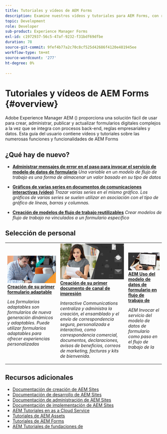 ```yaml
---
title: Tutoriales y vídeos de AEM Forms
description: Examine nuestros vídeos y tutoriales para AEM Forms, con recursos y documentación para responder a sus consultas.
topic: Development
role: Developer
sub-product: Experience Manager Forms
exl-id: c1972937-56c5-47af-9232-f31bdf69dfbe
duration: 78
source-git-commit: 9fef4b77a2c70c8cf525d42686f4120e481945ee
workflow-type: tm+mt
source-wordcount: '277'
ht-degree: 0%

---
```


# Tutoriales y vídeos de AEM Forms {#overview}

Adobe Experience Manager AEM () proporciona una solución fácil de usar para crear, administrar, publicar y actualizar formularios digitales complejos a la vez que se integra con procesos back-end, reglas empresariales y datos. Esta guía del usuario contiene vídeos y tutoriales sobre las numerosas funciones y funcionalidades de AEM Forms

<div id="whats-new-section">

## ¿Qué hay de nuevo?

* **[Administrar mensajes de error en el paso para invocar el servicio de modelo de datos de formulario](./adaptive-forms/handling-error-messages-in-invoke-fdm-step.md)**
  *Una variable en un modelo de flujo de trabajo es una forma de almacenar un valor basado en su tipo de datos*

* **[Gráficos de varias series en documentos de comunicaciones interactivas (vídeo)](./interactive-communications/multiseriescharts.md)**
  *Trazar varias series en el mismo gráfico. Los gráficos de varias series se suelen utilizar en asociación con el tipo de gráfico de líneas, barras y columnas.*

* **[Creación de modelos de flujo de trabajo reutilizables](./adaptive-forms/re-usable-aem-forms-workflow-models-article.md)**
  *Crear modelos de flujo de trabajo no vinculados a un formulario específico*

</div>

<div id="recs-overview-body-1"></div>
<div id="recs-overview-body-2"></div>
<div id="recs-overview-body-3"></div>
<div id="recs-overview-body-4"></div>
<div id="recs-overview-body-5"></div>
<div id="recs-overview-body-6"></div>

<div id="staff-picks-section">

## Selección de personal

<table>
<tr>
  <td>
    <a href="./creating-your-first-adaptive-form/introduction-and-setup.md">
      <img alt="Creación de su primer formulario adaptable" src="./assets/afhero.png" />
    </a>
    <div>
      <a href="./creating-your-first-adaptive-form/introduction-and-setup.md">
    <strong>Creación de su primer formulario adaptable</strong>
    </a>
    </div>
    <p>
    <em>Los formularios adaptables son formularios de nueva generación dinámicos y adaptables. Puede utilizar formularios adaptables para ofrecer experiencias personalizadas</em>
    <p>
  </td>
   <td>
    <a href="./ic-print-channel-tutorial/introduction.md">
      <img alt="Creación de su primer documento de canal de impresión" src="./assets/correspondence-management1.png" />
    </a>
    <div>
      <a href="./ic-print-channel-tutorial/introduction.md">
    <strong>Creación de su primer documento de canal de impresión</strong>
    </a>
    </div>
    <p>
    <em>Interactive Communications centraliza y administra la creación, el ensamblado y el envío de correspondencia segura, personalizada e interactiva, como correspondencia comercial, documentos, declaraciones, avisos de beneficios, correos de marketing, facturas y kits de bienvenida. </em>
    <p>
  </td>
  <td>
    <a href="./adaptive-forms/form-data-model-service-as-step-in-workflow-video-use.md">
      <img alt="AEM Uso del modelo de datos de formulario en flujo de trabajo de" src="./assets/fdmlogo.png" />
    </a>
    <div>
      <a href="./adaptive-forms/form-data-model-service-as-step-in-workflow-video-use.md">
    <strong>AEM Uso del modelo de datos de formulario en flujo de trabajo de</strong>
    </a>
    </div>
    <p>
    <em>AEM Invocar el servicio del modelo de datos de formulario como paso en el flujo de trabajo de la</em>
    <p>
  </td>
</tr>
</table>

</div>




## Recursos adicionales

* [Documentación de creación de AEM Sites](https://experienceleague.adobe.com/docs/experience-manager-65/authoring/home.html)
* [Documentación de desarrollo de AEM Sites](https://experienceleague.adobe.com/docs/experience-manager-65/developing/home.html)
* [Documentación de administración de AEM Sites](https://experienceleague.adobe.com/docs/experience-manager-65/administering/home.html)
* [Documentación de implementación de AEM Sites](https://experienceleague.adobe.com/docs/experience-manager-65/deploying/home.html)
* [AEM Tutoriales en as a Cloud Service](/help/cloud-service/overview.md)
* [Tutoriales de AEM Assets](/help/assets/overview.md)
* [Tutoriales de AEM Forms](/help/forms/overview.md)
* [AEM Tutoriales de fundaciones de](/help/foundation/overview.md)
